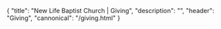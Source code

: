 {
	"title": "New Life Baptist Church | Giving",
	"description": "",
	"header": "Giving",
	"cannonical": "/giving.html"
}
<section>
	<div class="container">
		<div class="row">
			<div class="col-md-12">
			</div>
		</div>
	</div>
</section>
